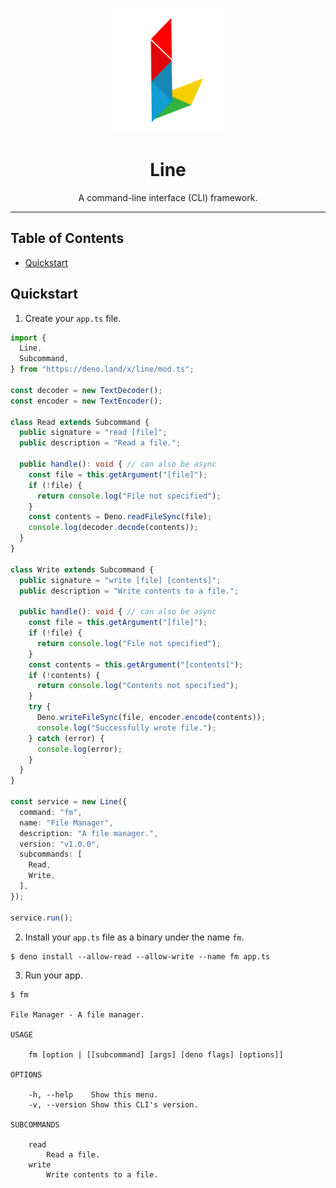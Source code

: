 <p align="center">
  <img height="200" src="./logo.svg" alt="Line logo">
  <h1 align="center">Line</h1>
</p>
<p align="center">A command-line interface (CLI) framework.</p>

---

## Table of Contents

- [Quickstart](#quickstart)

## Quickstart

1. Create your `app.ts` file.

```typescript
import {
  Line,
  Subcommand,
} from "https://deno.land/x/line/mod.ts";

const decoder = new TextDecoder();
const encoder = new TextEncoder();

class Read extends Subcommand {
  public signature = "read [file]";
  public description = "Read a file.";

  public handle(): void { // can also be async
    const file = this.getArgument("[file]");
    if (!file) {
      return console.log("File not specified");
    }
    const contents = Deno.readFileSync(file);
    console.log(decoder.decode(contents));
  }
}

class Write extends Subcommand {
  public signature = "write [file] [contents]";
  public description = "Write contents to a file.";

  public handle(): void { // can also be async
    const file = this.getArgument("[file]");
    if (!file) {
      return console.log("File not specified");
    }
    const contents = this.getArgument("[contents]");
    if (!contents) {
      return console.log("Contents not specified");
    }
    try {
      Deno.writeFileSync(file, encoder.encode(contents));
      console.log("Successfully wrote file.");
    } catch (error) {
      console.log(error);
    }
  }
}

const service = new Line({
  command: "fm",
  name: "File Manager",
  description: "A file manager.",
  version: "v1.0.0",
  subcommands: [
    Read,
    Write,
  ],
});

service.run();
```

2. Install your `app.ts` file as a binary under the name `fm`.

```shell
$ deno install --allow-read --allow-write --name fm app.ts
```

3. Run your app.

```shell
$ fm

File Manager - A file manager.

USAGE

    fm [option | [[subcommand] [args] [deno flags] [options]]

OPTIONS

    -h, --help    Show this menu.
    -v, --version Show this CLI's version.

SUBCOMMANDS

    read
        Read a file.
    write
        Write contents to a file.
```
